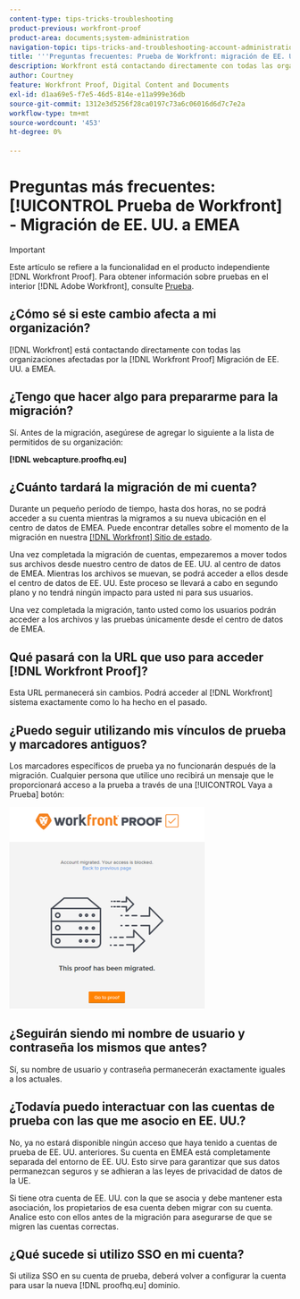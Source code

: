 ```yaml
---
content-type: tips-tricks-troubleshooting
product-previous: workfront-proof
product-area: documents;system-administration
navigation-topic: tips-tricks-and-troubleshooting-account-administration-workfront-proof
title: '''Preguntas frecuentes: Prueba de Workfront: migración de EE. UU. a EMEA"'
description: Workfront está contactando directamente con todas las organizaciones afectadas por la migración de Workfront Proof US a EMEA.
author: Courtney
feature: Workfront Proof, Digital Content and Documents
exl-id: d1aa69e5-f7e5-46d5-814e-e11a999e36db
source-git-commit: 1312e3d5256f28ca0197c73a6c06016d6d7c7e2a
workflow-type: tm+mt
source-wordcount: '453'
ht-degree: 0%

---
```


# Preguntas más frecuentes: [!UICONTROL Prueba de Workfront] - Migración de EE. UU. a EMEA

>[!IMPORTANT]
>
>Este artículo se refiere a la funcionalidad en el producto independiente [!DNL Workfront Proof]. Para obtener información sobre pruebas en el interior [!DNL Adobe Workfront], consulte [Prueba](../../../review-and-approve-work/proofing/proofing.md).

## ¿Cómo sé si este cambio afecta a mi organización?

[!DNL Workfront] está contactando directamente con todas las organizaciones afectadas por la [!DNL Workfront Proof] Migración de EE. UU. a EMEA.

## ¿Tengo que hacer algo para prepararme para la migración?

Sí. Antes de la migración, asegúrese de agregar lo siguiente a la lista de permitidos de su organización:

**[!DNL webcapture.proofhq.eu]**

## ¿Cuánto tardará la migración de mi cuenta?

Durante un pequeño período de tiempo, hasta dos horas, no se podrá acceder a su cuenta mientras la migramos a su nueva ubicación en el centro de datos de EMEA. Puede encontrar detalles sobre el momento de la migración en nuestra [[!DNL Workfront] Sitio de estado](http://status.workfront.com/).

Una vez completada la migración de cuentas, empezaremos a mover todos sus archivos desde nuestro centro de datos de EE. UU. al centro de datos de EMEA. Mientras los archivos se muevan, se podrá acceder a ellos desde el centro de datos de EE. UU. Este proceso se llevará a cabo en segundo plano y no tendrá ningún impacto para usted ni para sus usuarios.

Una vez completada la migración, tanto usted como los usuarios podrán acceder a los archivos y las pruebas únicamente desde el centro de datos de EMEA.

## Qué pasará con la URL que uso para acceder [!DNL Workfront Proof]?

Esta URL permanecerá sin cambios. Podrá acceder al [!DNL Workfront] sistema exactamente como lo ha hecho en el pasado.

## ¿Puedo seguir utilizando mis vínculos de prueba y marcadores antiguos?

Los marcadores específicos de prueba ya no funcionarán después de la migración. Cualquier persona que utilice uno recibirá un mensaje que le proporcionará acceso a la prueba a través de una [!UICONTROL Vaya a Prueba] botón:

![This_proof_has_been_migrar.png](assets/this-proof-has-been-migrated-350x361.png)

## ¿Seguirán siendo mi nombre de usuario y contraseña los mismos que antes?

Sí, su nombre de usuario y contraseña permanecerán exactamente iguales a los actuales.

## ¿Todavía puedo interactuar con las cuentas de prueba con las que me asocio en EE. UU.?

No, ya no estará disponible ningún acceso que haya tenido a cuentas de prueba de EE. UU. anteriores. Su cuenta en EMEA está completamente separada del entorno de EE. UU. Esto sirve para garantizar que sus datos permanezcan seguros y se adhieran a las leyes de privacidad de datos de la UE.

Si tiene otra cuenta de EE. UU. con la que se asocia y debe mantener esta asociación, los propietarios de esa cuenta deben migrar con su cuenta. Analice esto con ellos antes de la migración para asegurarse de que se migren las cuentas correctas.

## ¿Qué sucede si utilizo SSO en mi cuenta?

Si utiliza SSO en su cuenta de prueba, deberá volver a configurar la cuenta para usar la nueva [!DNL proofhq.eu] dominio.

